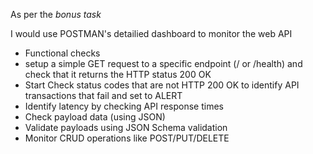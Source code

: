 As per the *bonus task*

I would use POSTMAN's detailied dashboard to monitor the web API

* Functional checks
* setup a simple GET request to a specific endpoint (/ or /health) and check that it returns the HTTP status 200 OK
* Start Check status codes that are not HTTP 200 OK to identify API transactions that fail and set to ALERT
* Identify latency by checking API response times 
* Check payload data (using JSON)
* Validate payloads using JSON Schema validation
* Monitor CRUD operations like POST/PUT/DELETE
